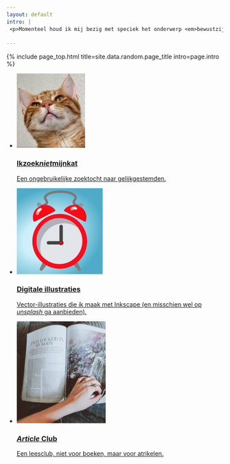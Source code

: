 ```yaml
---
layout: default
intro: |
 <p>Momenteel houd ik mij bezig met speciek het onderwerp <em>bewustzijn</em>. Er zijn een aantal <em>wetenschappers</em> en <em>filosofen</em> heel druk met dat idee. Ik ga er hier een aantal volgen en erover vertellen.</p>

---
```


{% include page_top.html 
   title=site.data.random.page_title 
   intro=page.intro 
%}

<div class="custom-section">
  
<ul class="article-list">
<li>
    <img src="/projecten/images/cat.JPG" alt="Icon" class="link-icon">
    <a href="/projecten/pages_sub/project01"><div class="text">
      <h3>Ikzoek<em>niet</em>mijnkat</h3>
      <p>Een ongebruikelijke zoektocht naar gelijkgestemden.</p>
    </div></a>
</li>

<li>
    <img src="/projecten/images/wekker.svg" alt="Icon" class="link-icon">
    <a href="/projecten/pages_sub/project02"><div class="text">
      <h3>Digitale illustraties</h3>
      <p>Vector-illustraties die ik maak met Inkscape (en misschien wel op <em>unsplash</em> ga aanbieden).</p>
    </div></a>
</li>

<li>
    <img src="/projecten/images/article.JPG" alt="Icon" class="link-icon">
    <a href="/projecten/pages_sub/project03"><div class="text">
    <h3><em>Article</em> Club</h3>
    <p>Een leesclub, niet voor boeken, maar voor atrikelen.</p>
  </div></a>
</li>


</ul></div>


